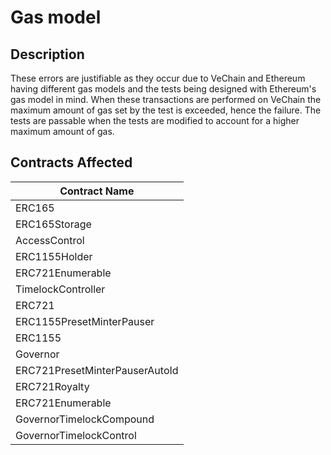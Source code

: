 # Gas model

## Description

These errors are justifiable as they occur due to VeChain and Ethereum having different gas models and the tests being designed with Ethereum's gas model in mind. When these transactions are performed on VeChain the maximum amount of gas set by the test is exceeded, hence the failure. The tests are passable when the tests are modified to account for a higher maximum amount of gas.

## Contracts Affected

| Contract Name                  |
|--------------------------------|
| ERC165                         |
| ERC165Storage                  |
| AccessControl                  |
| ERC1155Holder                  |
| ERC721Enumerable               |
| TimelockController             |
| ERC721                         |
| ERC1155PresetMinterPauser      |
| ERC1155                        |
| Governor                       |
| ERC721PresetMinterPauserAutoId |
| ERC721Royalty                  |
| ERC721Enumerable               |
| GovernorTimelockCompound       |
| GovernorTimelockControl        |
